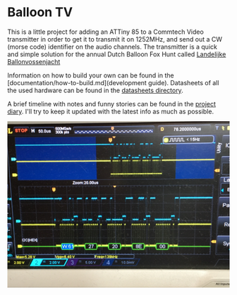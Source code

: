 Balloon TV
==========

This is a little project for adding an ATTiny 85 to a Commtech Video transmitter in order
to get it to transmit it on 1252MHz, and send out a CW (morse code) identifier on the 
audio channels. The transmitter is a quick and simple solution for the annual Dutch
Balloon Fox Hunt called [Landelijke Ballonvossenjacht](http://www.ballonvossenjacht.nl/)

Information on how to build your own can be found in the [documentation/how-to-build.md](development guide).
Datasheets of all the used hardware can be found in the [datasheets directory](documentation/datasheets).

A brief timeline with notes and funny stories can be found in the [project diary](documentation/diary.md).
I'll try to keep it updated with the latest info as much as possible.

![I2C communication](documentation/images/I2C-communcation.jpg)
